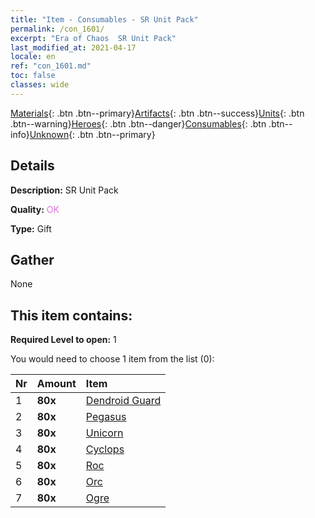 ```yaml
---
title: "Item - Consumables - SR Unit Pack"
permalink: /con_1601/
excerpt: "Era of Chaos  SR Unit Pack"
last_modified_at: 2021-04-17
locale: en
ref: "con_1601.md"
toc: false
classes: wide
---
```

 [Materials](/Items/){: .btn .btn--primary}[Artifacts](/Items/Artifacts/){: .btn .btn--success}[Units](/Items/Units/){: .btn .btn--warning}[Heroes](/Items/Heroes/){: .btn .btn--danger}[Consumables](/Items/Consumables/){: .btn .btn--info}[Unknown](/Items/Unknown/){: .btn .btn--primary}

## Details
 **Description:** SR Unit Pack

 **Quality:** <span style="color: #DA70D6">OK</span>

 **Type:** Gift

## Gather

  None

## This item contains:

 **Required Level to open:** 1

 You would need to choose 1 item from the list (0):

  | Nr | Amount |     Item    |
  |:---|:-------|:------------|
  | 1 |  **80x** | [Dendroid Guard](/Items/unt_203/) |  | 
  | 2 |  **80x** | [Pegasus](/Items/unt_202/) |  | 
  | 3 |  **80x** | [Unicorn](/Items/unt_204/) |  | 
  | 4 |  **80x** | [Cyclops](/Items/unt_222/) |  | 
  | 5 |  **80x** | [Roc](/Items/unt_221/) |  | 
  | 6 |  **80x** | [Orc](/Items/unt_219/) |  | 
  | 7 |  **80x** | [Ogre](/Items/unt_220/) |  | 
